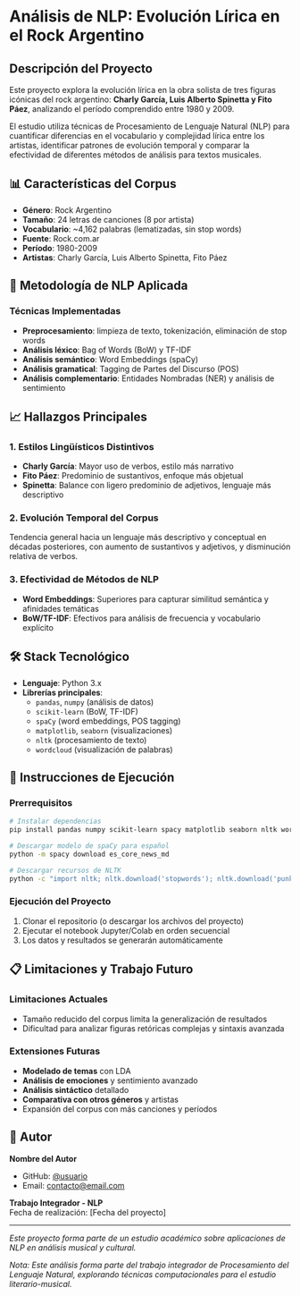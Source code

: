 # Análisis de NLP: Evolución Lírica en el Rock Argentino

## Descripción del Proyecto

Este proyecto explora la evolución lírica en la obra solista de tres figuras icónicas del rock argentino: **Charly García, Luis Alberto Spinetta y Fito Páez**, analizando el período comprendido entre 1980 y 2009.

El estudio utiliza técnicas de Procesamiento de Lenguaje Natural (NLP) para cuantificar diferencias en el vocabulario y complejidad lírica entre los artistas, identificar patrones de evolución temporal y comparar la efectividad de diferentes métodos de análisis para textos musicales.

## 📊 Características del Corpus

- **Género**: Rock Argentino
- **Tamaño**: 24 letras de canciones (8 por artista)
- **Vocabulario**: ~4,162 palabras (lematizadas, sin stop words)
- **Fuente**: Rock.com.ar
- **Período**: 1980-2009
- **Artistas**: Charly García, Luis Alberto Spinetta, Fito Páez

## 🔬 Metodología de NLP Aplicada

### Técnicas Implementadas
- **Preprocesamiento**: limpieza de texto, tokenización, eliminación de stop words
- **Análisis léxico**: Bag of Words (BoW) y TF-IDF
- **Análisis semántico**: Word Embeddings (spaCy)
- **Análisis gramatical**: Tagging de Partes del Discurso (POS)
- **Análisis complementario**: Entidades Nombradas (NER) y análisis de sentimiento

## 📈 Hallazgos Principales

### 1. Estilos Lingüísticos Distintivos
- **Charly García**: Mayor uso de verbos, estilo más narrativo
- **Fito Páez**: Predominio de sustantivos, enfoque más objetual
- **Spinetta**: Balance con ligero predominio de adjetivos, lenguaje más descriptivo

### 2. Evolución Temporal del Corpus
Tendencia general hacia un lenguaje más descriptivo y conceptual en décadas posteriores, con aumento de sustantivos y adjetivos, y disminución relativa de verbos.

### 3. Efectividad de Métodos de NLP
- **Word Embeddings**: Superiores para capturar similitud semántica y afinidades temáticas
- **BoW/TF-IDF**: Efectivos para análisis de frecuencia y vocabulario explícito

## 🛠️ Stack Tecnológico

- **Lenguaje**: Python 3.x
- **Librerías principales**: 
  - `pandas`, `numpy` (análisis de datos)
  - `scikit-learn` (BoW, TF-IDF)
  - `spaCy` (word embeddings, POS tagging)
  - `matplotlib`, `seaborn` (visualizaciones)
  - `nltk` (procesamiento de texto)
  - `wordcloud` (visualización de palabras)

## 🚀 Instrucciones de Ejecución

### Prerrequisitos
```bash
# Instalar dependencias
pip install pandas numpy scikit-learn spacy matplotlib seaborn nltk wordcloud

# Descargar modelo de spaCy para español
python -m spacy download es_core_news_md

# Descargar recursos de NLTK
python -c "import nltk; nltk.download('stopwords'); nltk.download('punkt')"
```

### Ejecución del Proyecto
1. Clonar el repositorio (o descargar los archivos del proyecto)
2. Ejecutar el notebook Jupyter/Colab en orden secuencial
3. Los datos y resultados se generarán automáticamente

## 📋 Limitaciones y Trabajo Futuro

### Limitaciones Actuales
- Tamaño reducido del corpus limita la generalización de resultados
- Dificultad para analizar figuras retóricas complejas y sintaxis avanzada

### Extensiones Futuras
- **Modelado de temas** con LDA
- **Análisis de emociones** y sentimiento avanzado
- **Análisis sintáctico** detallado
- **Comparativa con otros géneros** y artistas
- Expansión del corpus con más canciones y períodos

## 👤 Autor

**Nombre del Autor**  
- GitHub: [@usuario](https://github.com/usuario)
- Email: contacto@email.com

**Trabajo Integrador - NLP**  
Fecha de realización: [Fecha del proyecto]

---

*Este proyecto forma parte de un estudio académico sobre aplicaciones de NLP en análisis musical y cultural.*

*Nota: Este análisis forma parte del trabajo integrador de Procesamiento del Lenguaje Natural, explorando técnicas computacionales para el estudio literario-musical.*
